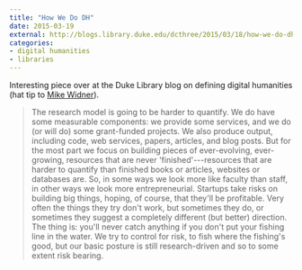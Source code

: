 ```yaml
---
title: "How We Do DH"
date: 2015-03-19
external: http://blogs.library.duke.edu/dcthree/2015/03/18/how-we-do-dh/
categories:
- digital humanities
- libraries
---
```


Interesting piece over at the Duke Library blog on defining digital
humanities (hat tip to [Mike Widner](https://twitter.com/mwidner)).

> The research model is going to be harder to quantify. We do have some
measurable components: we provide some services, and we do (or will do)
some grant-funded projects. We also produce output, including code, web
services, papers, articles, and blog posts. But for the most part we
focus on building pieces of ever-evolving, ever-growing, resources that
are never 'finished'---resources that are harder to quantify than finished
books or articles, websites or databases are. So, in some ways we look
more like faculty than staff, in other ways we look more
entrepreneurial. Startups take risks on building big things, hoping, of
course, that they'll be profitable. Very often the things they try don't
work, but sometimes they do, or sometimes they suggest a completely
different (but better) direction. The thing is: you'll never catch
anything if you don't put your fishing line in the water. We try to
control for risk, to fish where the fishing's good, but our basic
posture is still research-driven and so to some extent risk bearing.
